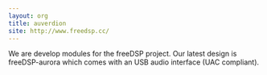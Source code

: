 ```yaml
---
layout: org
title: auverdion
site: http://www.freedsp.cc/
---
```

We are develop modules for the freeDSP project. Our latest design is freeDSP-aurora which comes with an USB audio interface (UAC compliant).
